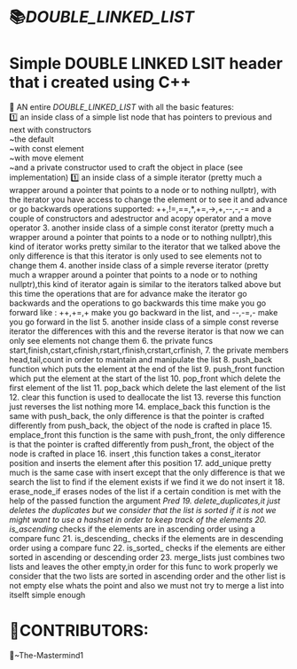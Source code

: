 # 📚_DOUBLE_LINKED_LIST_
# Simple DOUBLE LINKED LSIT header that i created using C++
🔗 AN entire _DOUBLE_LINKED_LIST_ with all the basic features:
</br>
1️⃣ an inside class of a simple list node that has pointers to previous and next with constructors<br>
~the default </br>
~with const element</br>
~with move element</br>
~and a private constructor used to craft the object in place (see implementation)
1️⃣ an inside class of a simple iterator (pretty much a wrapper around a pointer that points to a node or to nothing nullptr),
   with the iterator you have access to change the element or to see it and advance or go backwards
   operations supported: ++,!=,==,*,+=,->,+,--,-,-= and a couple of constructors and adestructor and acopy operator and a move operator
3. another inside class of a simple const iterator (pretty much a wrapper around a pointer that points to a node or to nothing nullptr),this kind of iterator works pretty similar to the iterator that we talked above the only difference is
   that this iterator is only used to see elements not to change them
4. another inside class of a simple reverse iterator (pretty much a wrapper around a pointer that points to a node or to nothing nullptr),this kind of iterator again is similar to the iterators talked above but this time the operations that
   are for advance make the iterator go backwards and the operations to go backwards this time make you go forward like : ++,+=,+ make you go backward in the list, and --,-=,- make you go forward in the list
5. another inside class of a simple const reverse iterator the differences with this and the reverse iterator is that now we can only see elements not change them
6. the private funcs start,finish,cstart,cfinish,rstart,rfinish,crstart,crfinish,
7. the private members head,tail,count in order to maintain and manipulate the list
8. push_back function which puts the element at  the end of the list
9. push_front function  which put the element at the start of the list
10. pop_front which delete the first element of the list
11. pop_back which delete the last element of the list
12. clear this function is used to deallocate the list
13. reverse this function just reverses the list nothing more
14. emplace_back this function is the same with push_back, the only difference is that the pointer is crafted differently from push_back, the object of the node is crafted in place
15. emplace_front this function is the same with push_front, the only difference is that the pointer is crafted differently from push_front, the object of the node is crafted in place
16. insert ,this function takes a const_iterator position and inserts the element after this position
17. add_unique pretty much is the same case with insert except that the only difference is that we search the list to find if the element exists if we find it we do not insert it
18. erase_node_if erases nodes of the list if a certain condition is met with the help of the passed function the argument _Pred
19. delete_duplicates,it just deletes the duplicates but we consider that the list is sorted if it is not we might want to use a hashset in order to keep track of the elements
20. is_ascending_ checks if the elements are in ascending order using a compare func
21. is_descending_ checks if the elements are in descending order using a compare func
22. is_sorted_ checks if the elements are either sorted in  ascending or descending order
23. merge_lists just combines two lists and leaves the other empty,in order for this func to work properly we consider that the two lists are sorted in ascending order and the other list is not empty else whats the point
    and also we must not try to merge a list into itselft simple enough
# 👥CONTRIBUTORS:

🎨~The-Mastermind1
